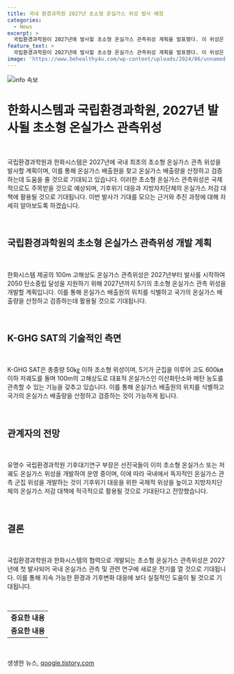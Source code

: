 ```yaml
---
title: 국내 환경과학원 2027년 초소형 온실가스 위성 발사 예정
categories:
  - News
excerpt: >
  국립환경과학원이 2027년에 발사할 초소형 온실가스 관측위성 계획을 발표했다. 이 위성은 100m 고해상도로 이산화탄소와 메탄 농도를 관측하며 온실가스 배출원을 찾을 수 있도록 설계되었다. 환경부는 2050 탄소중립을 위해 2027년까지 국내 최초의 초소형 온실가스 관측 위성 5기를 개발하고, 이를 통해 온실가스 배출량 산정과 통계 검증이 가능하다고 밝혔다. 이는 기후위기 대응을 위한 국제적 위상 제고와 지방자치단체의 온실가스 저감 대책에 적극적으로 활용될 전망이다.
feature_text: >
  국립환경과학원이 2027년에 발사할 초소형 온실가스 관측위성 계획을 발표했다. 이 위성은 100m 고해상도로 이산화탄소와 메탄 농도를 관측하며 온실가스 배출원을 찾을 수 있도록 설계되었다. 환경부는 2050 탄소중립을 위해 2027년까지 국내 최초의 초소형 온실가스 관측 위성 5기를 개발하고, 이를 통해 온실가스 배출량 산정과 통계 검증이 가능하다고 밝혔다. 이는 기후위기 대응을 위한 국제적 위상 제고와 지방자치단체의 온실가스 저감 대책에 적극적으로 활용될 전망이다.
image: 'https://www.behealthy4u.com/wp-content/uploads/2024/06/unnamed-file.png'
---
```


<p><img src="https://www.behealthy4u.com/wp-content/uploads/2024/06/unnamed-file.png" alt="info 속보" /></p>

<h1 data-ke-size="size26">한화시스템과 국립환경과학원, 2027년 발사될 초소형 온실가스 관측위성</h1>

<p data-ke-size="size16">&nbsp;</p>

<p>국립환경과학원과 한화시스템은 2027년에 국내 최초의 초소형 온실가스 관측 위성을 발사할 계획이며, 이를 통해 온실가스 배출원을 찾고 온실가스 배출량을 산정하고 검증하는데 도움을 줄 것으로 기대되고 있습니다. 이러한 초소형 온실가스 관측위성은 국제적으로도 주목받을 것으로 예상되며, 기후위기 대응과 지방자치단체의 온실가스 저감 대책에 활용될 것으로 기대됩니다. 이번 발사가 기대를 모으는 근거와 추진 과정에 대해 자세히 알아보도록 하겠습니다.</p>

<p data-ke-size="size16">&nbsp;</p>

<h2 data-ke-size="size26">국립환경과학원의 초소형 온실가스 관측위성 개발 계획</h2>

<p data-ke-size="size16">&nbsp;</p>

<p>한화시스템 제공의 100m 고해상도 온실가스 관측위성은 2027년부터 발사를 시작하여 2050 탄소중립 달성을 지원하기 위해 2027년까지 5기의 초소형 온실가스 관측 위성을 개발할 계획입니다. 이를 통해 온실가스 배출원의 위치를 식별하고 국가의 온실가스 배출량을 산정하고 검증하는데 활용될 것으로 기대됩니다.</p>

<p data-ke-size="size16">&nbsp;</p>

<h2 data-ke-size="size26">K-GHG SAT의 기술적인 측면</h2>

<p data-ke-size="size16">&nbsp;</p>

<p>K-GHG SAT은 총중량 50㎏ 이하 초소형 위성이며, 5기가 군집을 이루어 고도 600㎞ 이하 저궤도를 돌며 100m의 고해상도로 대표적 온실가스인 이산화탄소와 메탄 농도를 관측할 수 있는 기능을 갖추고 있습니다. 이를 통해 온실가스 배출원의 위치를 식별하고 국가의 온실가스 배출량을 산정하고 검증하는 것이 가능하게 됩니다.</p>

<p data-ke-size="size16">&nbsp;</p>

<h2 data-ke-size="size26">관계자의 전망</h2>

<p data-ke-size="size16">&nbsp;</p>

<p>유명수 국립환경과학원 기후대기연구 부장은 선진국들이 이미 초소형 온실가스 또는 저궤도 온실가스 위성을 개발하여 운영 중이며, 이에 따라 국내에서 독자적인 온실가스 관측 군집 위성을 개발하는 것이 기후위기 대응을 위한 국제적 위상을 높이고 지방자치단체의 온실가스 저감 대책에 적극적으로 활용될 것으로 기대된다고 전망했습니다.</p>

<p data-ke-size="size16">&nbsp;</p>

<h2 data-ke-size="size26">결론</h2>

<p data-ke-size="size16">&nbsp;</p>

<p>국립환경과학원과 한화시스템의 협력으로 개발되는 초소형 온실가스 관측위성은 2027년에 첫 발사되어 국내 온실가스 관측 및 관련 연구에 새로운 전기를 열 것으로 기대됩니다. 이를 통해 지속 가능한 환경과 기후변화 대응에 보다 실질적인 도움이 될 것으로 기대됩니다.</p>

<p data-ke-size="size16">&nbsp;</p>

<table>
  <tbody>
    <tr>
      <td style="text-align: center; height: 17px;"><b>중요한 내용</b></td>
    </tr>
    <tr>
      <td style="text-align: center; height: 17px;"><b>중요한 내용</b></td>
    </tr>
  </tbody>
</table>

<p data-ke-size="size16">&nbsp;</p>
생생한 뉴스, <a href="https://qoogle.tistory.com" rel="dofollow">qoogle.tistory.com</a>


